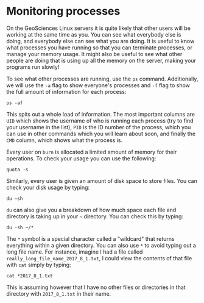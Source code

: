 # Monitoring processes

On the GeoSciences Linux servers it is quite likely that other users will be working at the same time as you. You can see what everybody else is doing, and everybody else can see what you are doing. It is useful to know what processes you have running so that you can terminate processes, or manage your memory usage. It might also be useful to see what other people are doing that is using up all the memory on the server, making your programs run slowly!

To see what other processes are running, use the `ps` command. Additionally, we will use the `-a` flag to show everyone's processes and `-f` flag to show the full amount of information for each process:

```
ps -af
```

This spits out a whole load of information. The most important columns are `UID` which shows the username of who is running each process (try to find your username in the list), `PID` is the ID number of the process, which you can use in other commands which you will learn about soon, and finally the `CMD` column, which shows what the process is.

Every user on `burn` is allocated a limited amount of memory for their operations. To check your usage you can use the following:

```
quota -s
```

Similarly, every user is given an amount of disk space to store files. You can check your disk usage by typing:

```
du –sh
```

`du` can also give you a breakdown of how much space each file and directory is taking up in your `~` directory. You can check this by typing:

```
du -sh ~/*
```

The `*` symbol is a special character called a "wildcard" that returns everything within a given directory. You can also use `*` to avoid typing out a long file name. For instance, imagine I had a file called `really_long_file_name_2017_8_1.txt`, I could view the contents of that file with `cat` simply by typing:

```
cat *2017_8_1.txt
```

This is assuming however that I have no other files or directories in that directory with `2017_8_1.txt` in their name.


